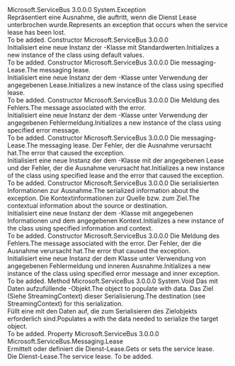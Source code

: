 <Type Name="LeaseLostException" FullName="Microsoft.ServiceBus.Messaging.LeaseLostException">
  <TypeSignature Language="C#" Value="public class LeaseLostException : Exception" />
  <TypeSignature Language="ILAsm" Value=".class public auto ansi serializable beforefieldinit LeaseLostException extends System.Exception" />
  <TypeSignature Language="DocId" Value="T:Microsoft.ServiceBus.Messaging.LeaseLostException" />
  <TypeSignature Language="VB.NET" Value="Public Class LeaseLostException&#xA;Inherits Exception" />
  <TypeSignature Language="F#" Value="type LeaseLostException = class&#xA;    inherit Exception" />
  <AssemblyInfo>
    <AssemblyName>Microsoft.ServiceBus</AssemblyName>
    <AssemblyVersion>3.0.0.0</AssemblyVersion>
  </AssemblyInfo>
  <Base>
    <BaseTypeName>System.Exception</BaseTypeName>
  </Base>
  <Interfaces />
  <Docs>
    <summary><span data-ttu-id="93f31-101">Repräsentiert eine Ausnahme, die auftritt, wenn die Dienst Lease unterbrochen wurde.</span><span class="sxs-lookup"><span data-stu-id="93f31-101">Represents an exception that occurs when the service lease has been lost.</span></span></summary>
    <remarks>To be added.</remarks>
  </Docs>
  <Members>
    <Member MemberName=".ctor">
      <MemberSignature Language="C#" Value="public LeaseLostException ();" />
      <MemberSignature Language="ILAsm" Value=".method public hidebysig specialname rtspecialname instance void .ctor() cil managed" />
      <MemberSignature Language="DocId" Value="M:Microsoft.ServiceBus.Messaging.LeaseLostException.#ctor" />
      <MemberSignature Language="VB.NET" Value="Public Sub New ()" />
      <MemberType>Constructor</MemberType>
      <AssemblyInfo>
        <AssemblyName>Microsoft.ServiceBus</AssemblyName>
        <AssemblyVersion>3.0.0.0</AssemblyVersion>
      </AssemblyInfo>
      <Parameters />
      <Docs>
        <summary><span data-ttu-id="93f31-102">Initialisiert eine neue Instanz der <see cref="T:Microsoft.ServiceBus.Messaging.LeaseLostException" />-Klasse mit Standardwerten.</span><span class="sxs-lookup"><span data-stu-id="93f31-102">Initializes a new instance of the <see cref="T:Microsoft.ServiceBus.Messaging.LeaseLostException" /> class using default values.</span></span></summary>
        <remarks>To be added.</remarks>
      </Docs>
    </Member>
    <Member MemberName=".ctor">
      <MemberSignature Language="C#" Value="public LeaseLostException (Microsoft.ServiceBus.Messaging.Lease lease);" />
      <MemberSignature Language="ILAsm" Value=".method public hidebysig specialname rtspecialname instance void .ctor(class Microsoft.ServiceBus.Messaging.Lease lease) cil managed" />
      <MemberSignature Language="DocId" Value="M:Microsoft.ServiceBus.Messaging.LeaseLostException.#ctor(Microsoft.ServiceBus.Messaging.Lease)" />
      <MemberSignature Language="F#" Value="new Microsoft.ServiceBus.Messaging.LeaseLostException : Microsoft.ServiceBus.Messaging.Lease -&gt; Microsoft.ServiceBus.Messaging.LeaseLostException" Usage="new Microsoft.ServiceBus.Messaging.LeaseLostException lease" />
      <MemberType>Constructor</MemberType>
      <AssemblyInfo>
        <AssemblyName>Microsoft.ServiceBus</AssemblyName>
        <AssemblyVersion>3.0.0.0</AssemblyVersion>
      </AssemblyInfo>
      <Parameters>
        <Parameter Name="lease" Type="Microsoft.ServiceBus.Messaging.Lease" />
      </Parameters>
      <Docs>
        <param name="lease"><span data-ttu-id="93f31-103">Die messaging-Lease.</span><span class="sxs-lookup"><span data-stu-id="93f31-103">The messaging lease.</span></span></param>
        <summary><span data-ttu-id="93f31-104">Initialisiert eine neue Instanz der dem <see cref="T:Microsoft.ServiceBus.Messaging.LeaseLostException" /> -Klasse unter Verwendung der angegebenen Lease.</span><span class="sxs-lookup"><span data-stu-id="93f31-104">Initializes a new instance of the <see cref="T:Microsoft.ServiceBus.Messaging.LeaseLostException" /> class using specified lease.</span></span></summary>
        <remarks>To be added.</remarks>
      </Docs>
    </Member>
    <Member MemberName=".ctor">
      <MemberSignature Language="C#" Value="public LeaseLostException (string message);" />
      <MemberSignature Language="ILAsm" Value=".method public hidebysig specialname rtspecialname instance void .ctor(string message) cil managed" />
      <MemberSignature Language="DocId" Value="M:Microsoft.ServiceBus.Messaging.LeaseLostException.#ctor(System.String)" />
      <MemberSignature Language="VB.NET" Value="Public Sub New (message As String)" />
      <MemberSignature Language="F#" Value="new Microsoft.ServiceBus.Messaging.LeaseLostException : string -&gt; Microsoft.ServiceBus.Messaging.LeaseLostException" Usage="new Microsoft.ServiceBus.Messaging.LeaseLostException message" />
      <MemberType>Constructor</MemberType>
      <AssemblyInfo>
        <AssemblyName>Microsoft.ServiceBus</AssemblyName>
        <AssemblyVersion>3.0.0.0</AssemblyVersion>
      </AssemblyInfo>
      <Parameters>
        <Parameter Name="message" Type="System.String" />
      </Parameters>
      <Docs>
        <param name="message"><span data-ttu-id="93f31-105">Die Meldung des Fehlers.</span><span class="sxs-lookup"><span data-stu-id="93f31-105">The message associated with the error.</span></span></param>
        <summary><span data-ttu-id="93f31-106">Initialisiert eine neue Instanz der dem <see cref="T:Microsoft.ServiceBus.Messaging.LeaseLostException" /> -Klasse unter Verwendung der angegebenen Fehlermeldung.</span><span class="sxs-lookup"><span data-stu-id="93f31-106">Initializes a new instance of the <see cref="T:Microsoft.ServiceBus.Messaging.LeaseLostException" /> class using specified error message.</span></span></summary>
        <remarks>To be added.</remarks>
      </Docs>
    </Member>
    <Member MemberName=".ctor">
      <MemberSignature Language="C#" Value="public LeaseLostException (Microsoft.ServiceBus.Messaging.Lease lease, Exception innerException);" />
      <MemberSignature Language="ILAsm" Value=".method public hidebysig specialname rtspecialname instance void .ctor(class Microsoft.ServiceBus.Messaging.Lease lease, class System.Exception innerException) cil managed" />
      <MemberSignature Language="DocId" Value="M:Microsoft.ServiceBus.Messaging.LeaseLostException.#ctor(Microsoft.ServiceBus.Messaging.Lease,System.Exception)" />
      <MemberSignature Language="F#" Value="new Microsoft.ServiceBus.Messaging.LeaseLostException : Microsoft.ServiceBus.Messaging.Lease * Exception -&gt; Microsoft.ServiceBus.Messaging.LeaseLostException" Usage="new Microsoft.ServiceBus.Messaging.LeaseLostException (lease, innerException)" />
      <MemberType>Constructor</MemberType>
      <AssemblyInfo>
        <AssemblyName>Microsoft.ServiceBus</AssemblyName>
        <AssemblyVersion>3.0.0.0</AssemblyVersion>
      </AssemblyInfo>
      <Parameters>
        <Parameter Name="lease" Type="Microsoft.ServiceBus.Messaging.Lease" />
        <Parameter Name="innerException" Type="System.Exception" />
      </Parameters>
      <Docs>
        <param name="lease"><span data-ttu-id="93f31-107">Die messaging-Lease.</span><span class="sxs-lookup"><span data-stu-id="93f31-107">The messaging lease.</span></span></param>
        <param name="innerException"><span data-ttu-id="93f31-108">Der Fehler, der die Ausnahme verursacht hat.</span><span class="sxs-lookup"><span data-stu-id="93f31-108">The error that caused the exception.</span></span></param>
        <summary><span data-ttu-id="93f31-109">Initialisiert eine neue Instanz der dem <see cref="T:Microsoft.ServiceBus.Messaging.LeaseLostException" /> -Klasse mit der angegebenen Lease und der Fehler, der die Ausnahme verursacht hat.</span><span class="sxs-lookup"><span data-stu-id="93f31-109">Initializes a new instance of the <see cref="T:Microsoft.ServiceBus.Messaging.LeaseLostException" /> class using specified lease and the error that caused the exception.</span></span></summary>
        <remarks>To be added.</remarks>
      </Docs>
    </Member>
    <Member MemberName=".ctor">
      <MemberSignature Language="C#" Value="protected LeaseLostException (System.Runtime.Serialization.SerializationInfo info, System.Runtime.Serialization.StreamingContext context);" />
      <MemberSignature Language="ILAsm" Value=".method familyhidebysig specialname rtspecialname instance void .ctor(class System.Runtime.Serialization.SerializationInfo info, valuetype System.Runtime.Serialization.StreamingContext context) cil managed" />
      <MemberSignature Language="DocId" Value="M:Microsoft.ServiceBus.Messaging.LeaseLostException.#ctor(System.Runtime.Serialization.SerializationInfo,System.Runtime.Serialization.StreamingContext)" />
      <MemberSignature Language="VB.NET" Value="Protected Sub New (info As SerializationInfo, context As StreamingContext)" />
      <MemberSignature Language="F#" Value="new Microsoft.ServiceBus.Messaging.LeaseLostException : System.Runtime.Serialization.SerializationInfo * System.Runtime.Serialization.StreamingContext -&gt; Microsoft.ServiceBus.Messaging.LeaseLostException" Usage="new Microsoft.ServiceBus.Messaging.LeaseLostException (info, context)" />
      <MemberType>Constructor</MemberType>
      <AssemblyInfo>
        <AssemblyName>Microsoft.ServiceBus</AssemblyName>
        <AssemblyVersion>3.0.0.0</AssemblyVersion>
      </AssemblyInfo>
      <Parameters>
        <Parameter Name="info" Type="System.Runtime.Serialization.SerializationInfo" />
        <Parameter Name="context" Type="System.Runtime.Serialization.StreamingContext" />
      </Parameters>
      <Docs>
        <param name="info"><span data-ttu-id="93f31-110">Die serialisierten Informationen zur Ausnahme.</span><span class="sxs-lookup"><span data-stu-id="93f31-110">The serialized information about the exception.</span></span></param>
        <param name="context"><span data-ttu-id="93f31-111">Die Kontextinformationen zur Quelle bzw. zum Ziel.</span><span class="sxs-lookup"><span data-stu-id="93f31-111">The contextual information about the source or destination.</span></span></param>
        <summary><span data-ttu-id="93f31-112">Initialisiert eine neue Instanz der dem <see cref="T:Microsoft.ServiceBus.Messaging.LeaseLostException" /> -Klasse mit angegebenen Informationen und dem angegebenen Kontext.</span><span class="sxs-lookup"><span data-stu-id="93f31-112">Initializes a new instance of the <see cref="T:Microsoft.ServiceBus.Messaging.LeaseLostException" /> class using specified information and context.</span></span></summary>
        <remarks>To be added.</remarks>
      </Docs>
    </Member>
    <Member MemberName=".ctor">
      <MemberSignature Language="C#" Value="public LeaseLostException (string message, Exception innerException);" />
      <MemberSignature Language="ILAsm" Value=".method public hidebysig specialname rtspecialname instance void .ctor(string message, class System.Exception innerException) cil managed" />
      <MemberSignature Language="DocId" Value="M:Microsoft.ServiceBus.Messaging.LeaseLostException.#ctor(System.String,System.Exception)" />
      <MemberSignature Language="VB.NET" Value="Public Sub New (message As String, innerException As Exception)" />
      <MemberSignature Language="F#" Value="new Microsoft.ServiceBus.Messaging.LeaseLostException : string * Exception -&gt; Microsoft.ServiceBus.Messaging.LeaseLostException" Usage="new Microsoft.ServiceBus.Messaging.LeaseLostException (message, innerException)" />
      <MemberType>Constructor</MemberType>
      <AssemblyInfo>
        <AssemblyName>Microsoft.ServiceBus</AssemblyName>
        <AssemblyVersion>3.0.0.0</AssemblyVersion>
      </AssemblyInfo>
      <Parameters>
        <Parameter Name="message" Type="System.String" />
        <Parameter Name="innerException" Type="System.Exception" />
      </Parameters>
      <Docs>
        <param name="message"><span data-ttu-id="93f31-113">Die Meldung des Fehlers.</span><span class="sxs-lookup"><span data-stu-id="93f31-113">The message associated with the error.</span></span></param>
        <param name="innerException"><span data-ttu-id="93f31-114">Der Fehler, der die Ausnahme verursacht hat.</span><span class="sxs-lookup"><span data-stu-id="93f31-114">The error that caused the exception.</span></span></param>
        <summary><span data-ttu-id="93f31-115">Initialisiert eine neue Instanz der dem <see cref="T:Microsoft.ServiceBus.Messaging.LeaseLostException" /> Klasse unter Verwendung von angegebenen Fehlermeldung und inneren Ausnahme.</span><span class="sxs-lookup"><span data-stu-id="93f31-115">Initializes a new instance of the <see cref="T:Microsoft.ServiceBus.Messaging.LeaseLostException" /> class using specified error message and inner exception.</span></span></summary>
        <remarks>To be added.</remarks>
      </Docs>
    </Member>
    <Member MemberName="GetObjectData">
      <MemberSignature Language="C#" Value="public override void GetObjectData (System.Runtime.Serialization.SerializationInfo info, System.Runtime.Serialization.StreamingContext context);" />
      <MemberSignature Language="ILAsm" Value=".method public hidebysig virtual instance void GetObjectData(class System.Runtime.Serialization.SerializationInfo info, valuetype System.Runtime.Serialization.StreamingContext context) cil managed" />
      <MemberSignature Language="DocId" Value="M:Microsoft.ServiceBus.Messaging.LeaseLostException.GetObjectData(System.Runtime.Serialization.SerializationInfo,System.Runtime.Serialization.StreamingContext)" />
      <MemberSignature Language="VB.NET" Value="Public Overrides Sub GetObjectData (info As SerializationInfo, context As StreamingContext)" />
      <MemberSignature Language="F#" Value="override this.GetObjectData : System.Runtime.Serialization.SerializationInfo * System.Runtime.Serialization.StreamingContext -&gt; unit" Usage="leaseLostException.GetObjectData (info, context)" />
      <MemberType>Method</MemberType>
      <AssemblyInfo>
        <AssemblyName>Microsoft.ServiceBus</AssemblyName>
        <AssemblyVersion>3.0.0.0</AssemblyVersion>
      </AssemblyInfo>
      <ReturnValue>
        <ReturnType>System.Void</ReturnType>
      </ReturnValue>
      <Parameters>
        <Parameter Name="info" Type="System.Runtime.Serialization.SerializationInfo" />
        <Parameter Name="context" Type="System.Runtime.Serialization.StreamingContext" />
      </Parameters>
      <Docs>
        <param name="info"><span data-ttu-id="93f31-116">Das mit Daten aufzufüllende <see cref="T:System.Runtime.Serialization.SerializationInfo" />-Objekt.</span><span class="sxs-lookup"><span data-stu-id="93f31-116">The <see cref="T:System.Runtime.Serialization.SerializationInfo" /> object to populate with data.</span></span></param>
        <param name="context"><span data-ttu-id="93f31-117">Das Ziel (Siehe StreamingContext) dieser Serialisierung.</span><span class="sxs-lookup"><span data-stu-id="93f31-117">The destination (see StreamingContext) for this serialization.</span></span></param>
        <summary><span data-ttu-id="93f31-118">Füllt eine <see cref="T:System.Runtime.Serialization.SerializationInfo" /> mit den Daten auf, die zum Serialisieren des Zielobjekts erforderlich sind.</span><span class="sxs-lookup"><span data-stu-id="93f31-118">Populates a <see cref="T:System.Runtime.Serialization.SerializationInfo" /> with the data needed to serialize the target object.</span></span></summary>
        <remarks>To be added.</remarks>
      </Docs>
    </Member>
    <Member MemberName="Lease">
      <MemberSignature Language="C#" Value="public Microsoft.ServiceBus.Messaging.Lease Lease { get; }" />
      <MemberSignature Language="ILAsm" Value=".property instance class Microsoft.ServiceBus.Messaging.Lease Lease" />
      <MemberSignature Language="DocId" Value="P:Microsoft.ServiceBus.Messaging.LeaseLostException.Lease" />
      <MemberSignature Language="VB.NET" Value="Public ReadOnly Property Lease As Lease" />
      <MemberSignature Language="F#" Value="member this.Lease : Microsoft.ServiceBus.Messaging.Lease" Usage="Microsoft.ServiceBus.Messaging.LeaseLostException.Lease" />
      <MemberType>Property</MemberType>
      <AssemblyInfo>
        <AssemblyName>Microsoft.ServiceBus</AssemblyName>
        <AssemblyVersion>3.0.0.0</AssemblyVersion>
      </AssemblyInfo>
      <ReturnValue>
        <ReturnType>Microsoft.ServiceBus.Messaging.Lease</ReturnType>
      </ReturnValue>
      <Docs>
        <summary><span data-ttu-id="93f31-119">Ermittelt oder definiert die Dienst-Lease.</span><span class="sxs-lookup"><span data-stu-id="93f31-119">Gets or sets the service lease.</span></span></summary>
        <value><span data-ttu-id="93f31-120">Die Dienst-Lease.</span><span class="sxs-lookup"><span data-stu-id="93f31-120">The service lease.</span></span></value>
        <remarks>To be added.</remarks>
      </Docs>
    </Member>
  </Members>
</Type>